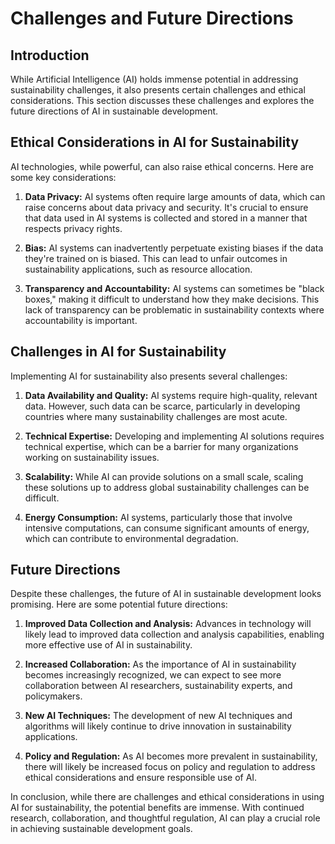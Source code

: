 # Challenges and Future Directions

## Introduction

While Artificial Intelligence (AI) holds immense potential in addressing sustainability challenges, it also presents certain challenges and ethical considerations. This section discusses these challenges and explores the future directions of AI in sustainable development.

## Ethical Considerations in AI for Sustainability

AI technologies, while powerful, can also raise ethical concerns. Here are some key considerations:

1. **Data Privacy:** AI systems often require large amounts of data, which can raise concerns about data privacy and security. It's crucial to ensure that data used in AI systems is collected and stored in a manner that respects privacy rights.

2. **Bias:** AI systems can inadvertently perpetuate existing biases if the data they're trained on is biased. This can lead to unfair outcomes in sustainability applications, such as resource allocation.

3. **Transparency and Accountability:** AI systems can sometimes be "black boxes," making it difficult to understand how they make decisions. This lack of transparency can be problematic in sustainability contexts where accountability is important.

## Challenges in AI for Sustainability

Implementing AI for sustainability also presents several challenges:

1. **Data Availability and Quality:** AI systems require high-quality, relevant data. However, such data can be scarce, particularly in developing countries where many sustainability challenges are most acute.

2. **Technical Expertise:** Developing and implementing AI solutions requires technical expertise, which can be a barrier for many organizations working on sustainability issues.

3. **Scalability:** While AI can provide solutions on a small scale, scaling these solutions up to address global sustainability challenges can be difficult.

4. **Energy Consumption:** AI systems, particularly those that involve intensive computations, can consume significant amounts of energy, which can contribute to environmental degradation.

## Future Directions

Despite these challenges, the future of AI in sustainable development looks promising. Here are some potential future directions:

1. **Improved Data Collection and Analysis:** Advances in technology will likely lead to improved data collection and analysis capabilities, enabling more effective use of AI in sustainability.

2. **Increased Collaboration:** As the importance of AI in sustainability becomes increasingly recognized, we can expect to see more collaboration between AI researchers, sustainability experts, and policymakers.

3. **New AI Techniques:** The development of new AI techniques and algorithms will likely continue to drive innovation in sustainability applications.

4. **Policy and Regulation:** As AI becomes more prevalent in sustainability, there will likely be increased focus on policy and regulation to address ethical considerations and ensure responsible use of AI.

In conclusion, while there are challenges and ethical considerations in using AI for sustainability, the potential benefits are immense. With continued research, collaboration, and thoughtful regulation, AI can play a crucial role in achieving sustainable development goals.
